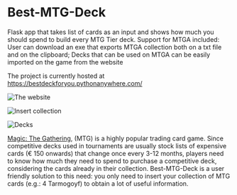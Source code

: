 # Best-MTG-Deck
Flask app that takes list of cards as an input and shows how much you should spend to build every MTG Tier deck. 
Support for MTGA included:
  User can download an exe that exports MTGA collection both on a txt file and on the clipboard;
  Decks that can be used on MTGA can be easily imported on the game from the website
 
 The project is currently hosted at https://bestdeckforyou.pythonanywhere.com/

![The website](https://i.imgur.com/wii4yWE.png)

![Insert collection](https://i.imgur.com/qopN4RB.png)

![Decks](https://i.imgur.com/vHbLq3s.png)

[Magic: The Gathering](https://en.wikipedia.org/wiki/Magic:_The_Gathering), (MTG) is a highly popular trading card game. Since competitive decks used in tournaments are usually stock lists of expensive cards (€ 150 onwards) that change once every 3-12 months, players need to know how much they need to spend to purchase a competitive deck, considering the cards already in their collection. Best-MTG-Deck is a user friendly solution to this need: you only need to insert your collection of MTG cards (e.g.: 4 Tarmogoyf) to obtain a lot of useful information.
